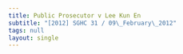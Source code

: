 ```yaml
---
title: Public Prosecutor v Lee Kun En
subtitle: "[2012] SGHC 31 / 09\_February\_2012"
tags: null
layout: single
---
```


